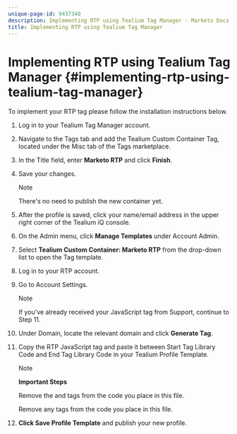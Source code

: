 ```yaml
---
unique-page-id: 9437340
description: Implementing RTP using Tealium Tag Manager - Marketo Docs - Product Documentation
title: Implementing RTP using Tealium Tag Manager
---
```


# Implementing RTP using Tealium Tag Manager {#implementing-rtp-using-tealium-tag-manager}

To implement your RTP tag please follow the installation instructions below.

1. Log in to your Tealium Tag Manager account. 
1. Navigate to the Tags tab and add the Tealium Custom Container Tag, located under the Misc tab of the Tags marketplace. 
1. In the Title field, enter **Marketo RTP** and click **Finish**.
1. Save your changes.

   >[!NOTE]
   >
   >There's no need to publish the new container yet.

1. After the profile is saved, click your name/email address in the upper right corner of the Tealium iQ console.
1. On the Admin menu, click **Manage Templates** under Account Admin.
1. Select **Tealium Custom Container: Marketo RTP** from the drop-down list to open the Tag template. 
1. Log in to your RTP account.
1. Go to Account Settings.

   >[!NOTE]
   >
   >If you've already received your JavaScript tag from Support, continue to Step 11.

1. Under Domain, locate the relevant domain and click **Generate Tag**.
1. Copy the RTP JavaScript tag and paste it between Start Tag Library Code and End Tag Library Code in your Tealium Profile Template.

   >[!NOTE]
   >
   >**Important Steps**
   >
   >
   >Remove the <!-- RTP tag -->  and <!-- End of RTP tag --> tags from the code you place in this file.
   >
   >
   >Remove any <script type='text/javascript'> and </script> tags from the code you place in this file.

1. **Click Save Profile Template** and publish your new profile.

